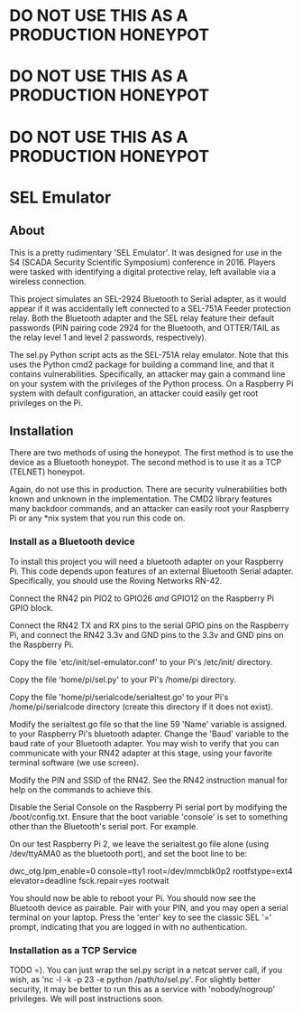 # DO NOT USE THIS AS A PRODUCTION HONEYPOT
# DO NOT USE THIS AS A PRODUCTION HONEYPOT
# DO NOT USE THIS AS A PRODUCTION HONEYPOT

# SEL Emulator

## About
This is a pretty rudimentary 'SEL Emulator'. It was designed for use in the
S4 (SCADA Security Scientific Symposium) conference in 2016. Players were
tasked with identifying a digital protective relay, left available via a
wireless connection.

This project simulates an SEL-2924 Bluetooth to Serial adapter, as it would
appear if it was accidentally left connected to a SEL-751A Feeder protection
relay. Both the Bluetooth adapter and the SEL relay feature their default
passwords (PIN pairing code 2924 for the Bluetooth, and OTTER/TAIL as the
relay level 1 and level 2 passwords, respectively).

The sel.py Python script acts as the SEL-751A relay emulator. Note that this
uses the Python cmd2 package for building a command line, and that it contains
vulnerabilities. Specifically, an attacker may gain a command line on your
system with the privileges of the Python process. On a Raspberry Pi system with
default configuration, an attacker could easily get root privileges on the Pi.

## Installation

There are two methods of using the honeypot.  The first method is to use the
device as a Bluetooth honeypot.  The second method is to use it as a TCP (TELNET) honeypot.

Again, do not use this in production.  There are security vulnerabilities both known and unknown in the implementation.  The CMD2 library features many backdoor commands, and an attacker can easily root your Raspberry Pi or any *nix system that you run this code on.

### Install as a Bluetooth device
To install this project you will need a bluetooth adapter on your Raspberry Pi.
This code depends upon features of an external Bluetooth Serial adapter. Specifically, you should use the Roving Networks RN-42.

Connect the RN42 pin PIO2 to GPIO26 *and* GPIO12 on the Raspberry Pi GPIO block.

Connect the RN42 TX and RX pins to the serial GPIO pins on the Raspberry Pi, and connect the RN42 3.3v and GND pins to the 3.3v and GND pins on the Raspberry Pi.

Copy the file 'etc/init/sel-emulator.conf' to your Pi's /etc/init/ directory.

Copy the file 'home/pi/sel.py' to your Pi's /home/pi directory.

Copy the file 'home/pi/serialcode/serialtest.go' to your Pi's /home/pi/serialcode directory (create this directory if it does not exist).

Modify the serialtest.go file so that the line 59 'Name' variable is assigned.
to your Raspberry Pi's bluetooth adapter.  Change the 'Baud' variable to the baud rate of your Bluetooth adapter.  You may wish to verify that you can communicate with your RN42 adapter at this stage, using your favorite terminal software (we use screen).

Modify the PIN and SSID of the RN42. See the RN42 instruction manual for help on the commands to achieve this.

Disable the Serial Console on the Raspberry Pi serial port by modifying the /boot/config.txt.  Ensure that the boot variable 'console' is set to something other than the Bluetooth's serial port.  For example.

On our test Raspberry Pi 2, we leave the serialtest.go file alone (using /dev/ttyAMA0 as the bluetooth port), and set the boot line to be:

dwc_otg.lpm_enable=0 console=tty1 root=/dev/mmcblk0p2 rootfstype=ext4 elevator=deadline fsck.repair=yes rootwait

You should now be able to reboot your Pi. You should now see the Bluetooth device as pairable.  Pair with your PIN, and you may open a serial terminal on your laptop.  Press the 'enter' key to see the classic SEL '=' prompt, indicating that you are logged in with no authentication.

### Installation as a TCP Service

TODO =).  You can just wrap the sel.py script in a netcat server call, if you wish, as 'nc -l -k -p 23 -e python /path/to/sel.py'.  For slightly better security, it may be better to run this as a service with 'nobody/nogroup' privileges. We will post instructions soon.
